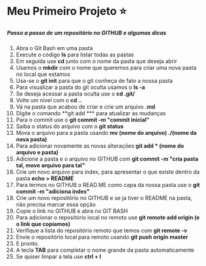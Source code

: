 # Meu Primeiro Projeto :star:



##### Passo a passo de um repositório no GITHUB e algumas dicas



1. Abra o Git Bash em uma pasta
2. Execute o código **ls** para listar todas as pastas
3. Em seguida use **cd** junto com o nome da pasta que deseja abrir
4. Usamos o **mkdir** com o nome que queremos para criar uma nova pasta no local que estamos
5. Usa-se o **git init** para que o git conheça de fato a nossa pasta
6. Para visualizar a pasta do git oculta usamos o **ls -a**
7. Se deseja acessar a pasta oculta use o **cd .git/**
8. Volte um nível com o **cd ..**
9. Vá na pasta que acabou de criar e crie um arquivo **.md**
10. Digite o comando **git add *** para atualizar as mudanças
11. Para o commit use o **git commit -m "commit inicial"**
12. Saiba o status do arquivo com o **git status**
13. Mova o arquivo para a pasta usando **mv (nome do arquivo) ./(nome da nova pasta)**
14. Para adicionar novamente as novas alterações **git add * (nome do arquivo e pasta)**
15. Adicione a pasta e o arquivo no GITHUB com **git commit -m "cria pasta tal, move arquivo para tal"**
16. Crie um novo arquivo para index, para apresentar o que existe dentro da pasta **echo > README**
17. Para termos no GITHUB o READ.ME como capa da nossa pasta use o **git commit -m "adiciona index"**
18. Crie um novo repositório no GITHUB e se ja tiver o README na pasta, não precisa marcar essa opção
19. Copie o link no GITHUB e abra no GIT BASH
20. Para adicionar o repositório local no remoto use **git remote add origin (e o link que copiamos)**
21. Verifique a lista do repositório remoto que temos com **git remote -v**
22. Envie o repositório local para remoto usando **git push origin master**
23. E pronto.
24. A tecla **TAB** para completar o nome grande da pasta automaticamente
25. Se quiser limpar a tela use **ctrl + l**
